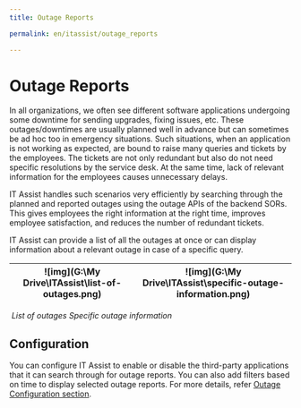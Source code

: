 ```yaml
---
title: Outage Reports

permalink: en/itassist/outage_reports

---
```


# Outage Reports

In all organizations, we often see different software applications undergoing some downtime for sending upgrades, fixing issues, etc. These outages/downtimes are usually planned well in advance but can sometimes be ad hoc too in emergency situations. Such situations, when an application is not working as expected, are bound to raise many queries and tickets by the employees. The tickets are not only redundant but also do not need specific resolutions by the service desk. At the same time, lack of relevant information for the employees causes unnecessary delays.

IT Assist handles such scenarios very efficiently by searching through the planned and reported outages using the outage APIs of the backend SORs. This gives employees the right information at the right time, improves employee satisfaction, and reduces the number of redundant tickets.

IT Assist can provide a list of all the outages at once or can display information about a relevant outage in case of a specific query.

| ![img](G:\My Drive\ITAssist\list-of-outages.png) | ![img](G:\My Drive\ITAssist\specific-outage-information.png) |
| ------------------------------------------------ | ------------------------------------------------------------ |

​								*List of outages					 											Specific outage information*

## Configuration

You can configure IT Assist to enable or disable the third-party applications that it can search through for outage reports. You can also add filters based on time to display selected outage reports. For more details, refer [Outage Configuration section](https://docs.google.com/document/d/1O_NP0HgupKwLae216EHm5madwR-Xk2dO/edit#heading=h.v4vjzonqaihq).
